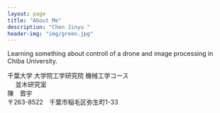 ```yaml
---
layout: page
title: "About Me"
description: "Chen Jinyu " 
header-img: "img/green.jpg"
---
```


Learning something about controll of a drone and image processing in Chiba University.

千葉大学 大学院工学研究院 機械工学コース<br> 　
並木研究室<br>
陳　晋宇<br>
〒263-8522　千葉市稲毛区弥生町1-33




